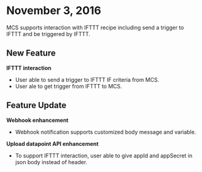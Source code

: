 # November 3, 2016

MCS supports interaction with IFTTT recipe including send a trigger to IFTTT and be triggered by IFTTT.


## New Feature

**IFTTT interaction**

* User able to send a trigger to IFTTT IF criteria from MCS.
* User ale to get trigger from IFTTT to MCS.



## Feature Update

**Webhook enhancement**

* Webhook notification supports customized body message and variable.

**Upload datapoint API enhancement**

* To support IFTTT interaction, user able to give appId and appSecret in json body instead of header.
